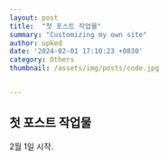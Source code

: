 ```yaml
---
layout: post
title:  "첫 포스트 작업물"
summary: "Customizing my own site"
author: upked
date: '2024-02-01 17:10:23 +0830'
category: Others
thumbnail: /assets/img/posts/code.jpg


---
```


## 첫 포스트 작업물

2월 1일 시작.